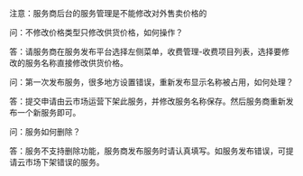注意：服务商后台的服务管理是不能修改对外售卖价格的



问：不修改价格类型只修改供货价格，如何操作？

答：请服务商在服务发布平台选择左侧菜单，收费管理-收费项目列表，选择要修改的服务名称直接修改供货价格。



问：第一次发布服务，很多地方设置错误，重新发布显示名称被占用，如何处理？

答：提交申请由云市场运营下架此服务，并修改服务名称保存。然后服务商重新发布一个新服务即可。



问：服务如何删除？

答：服务不支持删除功能，服务商发布服务时请认真填写。如服务发布错误，可提请云市场下架错误的服务。
